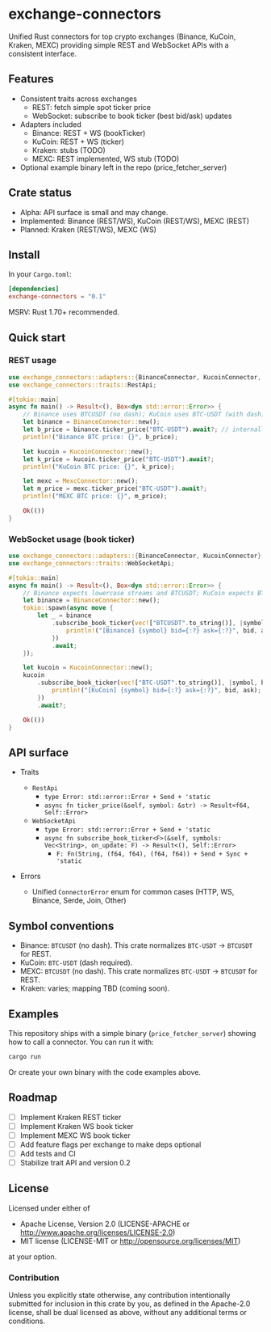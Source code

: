 # exchange-connectors

Unified Rust connectors for top crypto exchanges (Binance, KuCoin, Kraken, MEXC) providing simple REST and WebSocket APIs with a consistent interface.

## Features

- Consistent traits across exchanges
  - REST: fetch simple spot ticker price
  - WebSocket: subscribe to book ticker (best bid/ask) updates
- Adapters included
  - Binance: REST + WS (bookTicker)
  - KuCoin: REST + WS (ticker)
  - Kraken: stubs (TODO)
  - MEXC: REST implemented, WS stub (TODO)
- Optional example binary left in the repo (price_fetcher_server)

## Crate status

- Alpha: API surface is small and may change.
- Implemented: Binance (REST/WS), KuCoin (REST/WS), MEXC (REST)
- Planned: Kraken (REST/WS), MEXC (WS)

## Install

In your `Cargo.toml`:

```toml
[dependencies]
exchange-connectors = "0.1"
```

MSRV: Rust 1.70+ recommended.

## Quick start

### REST usage

```rust
use exchange_connectors::adapters::{BinanceConnector, KucoinConnector, MexcConnector};
use exchange_connectors::traits::RestApi;

#[tokio::main]
async fn main() -> Result<(), Box<dyn std::error::Error>> {
    // Binance uses BTCUSDT (no dash); KuCoin uses BTC-USDT (with dash); MEXC uses BTCUSDT.
    let binance = BinanceConnector::new();
    let b_price = binance.ticker_price("BTC-USDT").await?; // internally normalizes to BTCUSDT
    println!("Binance BTC price: {}", b_price);

    let kucoin = KucoinConnector::new();
    let k_price = kucoin.ticker_price("BTC-USDT").await?;
    println!("KuCoin BTC price: {}", k_price);

    let mexc = MexcConnector::new();
    let m_price = mexc.ticker_price("BTC-USDT").await?;
    println!("MEXC BTC price: {}", m_price);

    Ok(())
}
```

### WebSocket usage (book ticker)

```rust
use exchange_connectors::adapters::{BinanceConnector, KucoinConnector};
use exchange_connectors::traits::WebSocketApi;

#[tokio::main]
async fn main() -> Result<(), Box<dyn std::error::Error>> {
    // Binance expects lowercase streams and BTCUSDT; KuCoin expects BTC-USDT.
    let binance = BinanceConnector::new();
    tokio::spawn(async move {
        let _ = binance
            .subscribe_book_ticker(vec!["BTCUSDT".to_string()], |symbol, bid, ask| {
                println!("[Binance] {symbol} bid={:?} ask={:?}", bid, ask);
            })
            .await;
    });

    let kucoin = KucoinConnector::new();
    kucoin
        .subscribe_book_ticker(vec!["BTC-USDT".to_string()], |symbol, bid, ask| {
            println!("[KuCoin] {symbol} bid={:?} ask={:?}", bid, ask);
        })
        .await?;

    Ok(())
}
```

## API surface

- Traits

  - `RestApi`
    - `type Error: std::error::Error + Send + 'static`
    - `async fn ticker_price(&self, symbol: &str) -> Result<f64, Self::Error>`
  - `WebSocketApi`
    - `type Error: std::error::Error + Send + 'static`
    - `async fn subscribe_book_ticker<F>(&self, symbols: Vec<String>, on_update: F) -> Result<(), Self::Error>`
      - `F: Fn(String, (f64, f64), (f64, f64)) + Send + Sync + 'static`

- Errors
  - Unified `ConnectorError` enum for common cases (HTTP, WS, Binance, Serde, Join, Other)

## Symbol conventions

- Binance: `BTCUSDT` (no dash). This crate normalizes `BTC-USDT` -> `BTCUSDT` for REST.
- KuCoin: `BTC-USDT` (dash required).
- MEXC: `BTCUSDT` (no dash). This crate normalizes `BTC-USDT` -> `BTCUSDT` for REST.
- Kraken: varies; mapping TBD (coming soon).

## Examples

This repository ships with a simple binary (`price_fetcher_server`) showing how to call a connector. You can run it with:

```bash
cargo run
```

Or create your own binary with the code examples above.

## Roadmap

- [ ] Implement Kraken REST ticker
- [ ] Implement Kraken WS book ticker
- [ ] Implement MEXC WS book ticker
- [ ] Add feature flags per exchange to make deps optional
- [ ] Add tests and CI
- [ ] Stabilize trait API and version 0.2

## License

Licensed under either of

- Apache License, Version 2.0 (LICENSE-APACHE or http://www.apache.org/licenses/LICENSE-2.0)
- MIT license (LICENSE-MIT or http://opensource.org/licenses/MIT)

at your option.

### Contribution

Unless you explicitly state otherwise, any contribution intentionally submitted for inclusion in this crate by you, as defined in the Apache-2.0 license, shall be dual licensed as above, without any additional terms or conditions.
